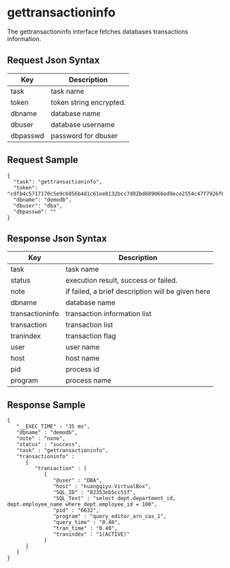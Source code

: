 # gettransactioninfo

The gettransactioninfo interface fetches databases transactions information.

## Request Json Syntax

| **Key** | **Description** |
| --- | --- |
| task | task name |
| token | token string encrypted. |
| dbname | database name |
| dbuser | database username |
| dbpasswd | password for dbuser |

## Request Sample

```
{
  "task": "gettransactioninfo",
  "token": "cdfb4c5717170c5e9c6856b4d1c61ee8132bcc7d82bd609066ed9ece2554c47f7926f07dd201b6aa",
  "dbname": "demodb",
  "dbuser": "dba",
  "dbpasswd": ""
}
```

## Response Json Syntax

| **Key** | **Description** |
| --- | --- |
| task | task name |
| status | execution result, success or failed. |
| note | if failed, a brief description will be given here |
| dbname | database name |
| transactioninfo | transaction information list |
| transaction | transaction list |
| tranindex | transaction flag |
| user | user name |
| host | host name |
| pid | process id |
| program | process name |

## Response Sample

```
{
   "__EXEC_TIME" : "35 ms",
   "dbname" : "demodb",
   "note" : "none",
   "status" : "success",
   "task" : "gettransactioninfo",
   "transactioninfo" : 
      {
         "transaction" : [
            {
               "@user" : "DBA",
               "host" : "huangqiyu-VirtualBox",
               "SQL_ID" : "82353eb5cc51f",
               "SQL_Text" : "select dept.department_id, dept.employee_name where dept.employee_id = 100",
               "pid" : "6632",
               "program" : "query_editor_arn_cas_1",
               "query_time" : "0.40",
               "tran_time" : "0.40",
               "tranindex" : "1(ACTIVE)"
            }
      }
   ]
}
```

